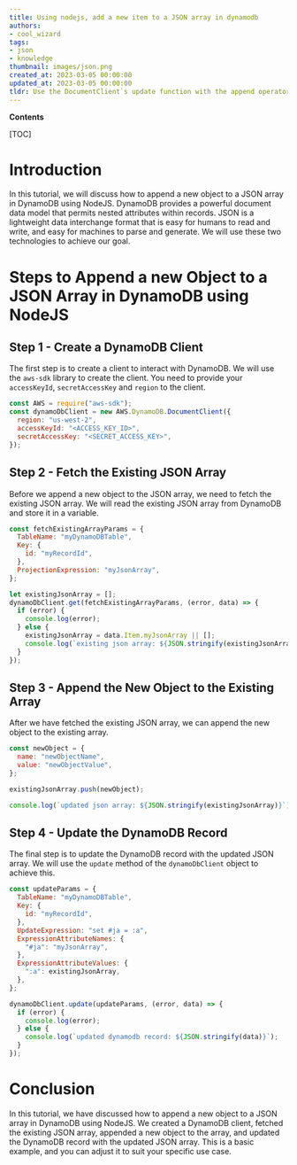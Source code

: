 ```yaml
---
title: Using nodejs, add a new item to a JSON array in dynamodb
authors:
- cool_wizard
tags:
- json
- knowledge
thumbnail: images/json.png
created_at: 2023-03-05 00:00:00
updated_at: 2023-03-05 00:00:00
tldr: Use the DocumentClient`s update function with the append operator and set the JSON Array attribute with the updated array as the expression value.
---
```


**Contents**

[TOC]

# Introduction 

In this tutorial, we will discuss how to append a new object to a JSON array in DynamoDB using NodeJS. DynamoDB provides a powerful document data model that permits nested attributes within records. JSON is a lightweight data interchange format that is easy for humans to read and write, and easy for machines to parse and generate. We will use these two technologies to achieve our goal.

# Steps to Append a new Object to a JSON Array in DynamoDB using NodeJS

## Step 1 - Create a DynamoDB Client

The first step is to create a client to interact with DynamoDB. We will use the `aws-sdk` library to create the client. You need to provide your `accessKeyId`, `secretAccessKey` and `region` to the client.

```javascript
const AWS = require("aws-sdk");
const dynamoDbClient = new AWS.DynamoDB.DocumentClient({
  region: "us-west-2",
  accessKeyId: "<ACCESS_KEY_ID>",
  secretAccessKey: "<SECRET_ACCESS_KEY>",
});
```

## Step 2 - Fetch the Existing JSON Array

Before we append a new object to the JSON array, we need to fetch the existing JSON array. We will read the existing JSON array from DynamoDB and store it in a variable.

```javascript
const fetchExistingArrayParams = {
  TableName: "myDynamoDBTable",
  Key: {
    id: "myRecordId",
  },
  ProjectionExpression: "myJsonArray",
};

let existingJsonArray = [];
dynamoDbClient.get(fetchExistingArrayParams, (error, data) => {
  if (error) {
    console.log(error);
  } else {
    existingJsonArray = data.Item.myJsonArray || [];
    console.log(`existing json array: ${JSON.stringify(existingJsonArray)}`);
  }
});
```

## Step 3 - Append the New Object to the Existing Array

After we have fetched the existing JSON array, we can append the new object to the existing array.

```javascript
const newObject = {
  name: "newObjectName",
  value: "newObjectValue",
};

existingJsonArray.push(newObject);

console.log(`updated json array: ${JSON.stringify(existingJsonArray)}`);
```

## Step 4 - Update the DynamoDB Record

The final step is to update the DynamoDB record with the updated JSON array. We will use the `update` method of the `dynamoDbClient` object to achieve this.

```javascript
const updateParams = {
  TableName: "myDynamoDBTable",
  Key: {
    id: "myRecordId",
  },
  UpdateExpression: "set #ja = :a",
  ExpressionAttributeNames: {
    "#ja": "myJsonArray",
  },
  ExpressionAttributeValues: {
    ":a": existingJsonArray,
  },
};

dynamoDbClient.update(updateParams, (error, data) => {
  if (error) {
    console.log(error);
  } else {
    console.log(`updated dynamodb record: ${JSON.stringify(data)}`);
  }
});
```

# Conclusion

In this tutorial, we have discussed how to append a new object to a JSON array in DynamoDB using NodeJS. We created a DynamoDB client, fetched the existing JSON array, appended a new object to the array, and updated the DynamoDB record with the updated JSON array. This is a basic example, and you can adjust it to suit your specific use case.
